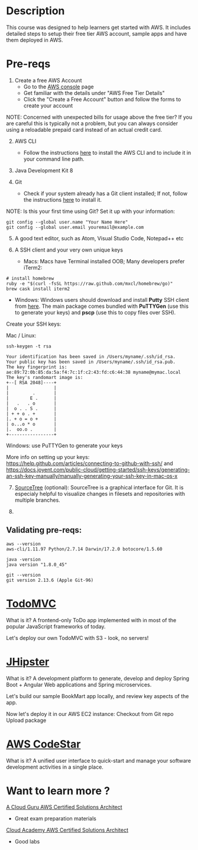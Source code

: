 # Description
This course was designed to help learners get started with AWS. It includes detailed steps to setup their free tier AWS account, sample apps and have them deployed in AWS.

# Pre-reqs

1. Create a free AWS Account
   * Go to the [AWS console](https://aws.amazon.com) page
   * Get familiar with the details under "AWS Free Tier Details"
   * Click the "Create a Free Account" button and follow the forms to create your account

NOTE: Concerned with unexpected bills for usage above the free tier? If you are careful this is typically not a problem, but you can always consider using a reloadable prepaid card instead of an actual credit card.

2. AWS CLI
   * Follow the instructions [here](http://docs.aws.amazon.com/cli/latest/userguide/installing.html) to install the AWS CLI and to include it in your command line path.

3. Java Development Kit 8

4. Git
   * Check if your system already has a Git client installed; If not, follow the instructions [here](https://git-scm.com/downloads) to install it.

NOTE: Is this your first time using Git? Set it up with your information:

```
git config --global user.name "Your Name Here"
git config --global user.email youremail@example.com
```

5. A good text editor, such as Atom, Visual Studio Code, Notepad++ etc 

6. A SSH client and your very own unique keys

   * Macs:
Macs have Terminal installed OOB; Many developers prefer iTerm2:
```
# install homebrew
ruby -e "$(curl -fsSL https://raw.github.com/mxcl/homebrew/go)"
brew cask install iterm2
```

   * Windows:
Windows users should download and install **Putty** SSH client from [here](http://www.putty.org). The main package comes bundled with **PuTTYGen** (use this to generate your keys) and **pscp** (use this to copy files over SSH).

Create your SSH keys:

Mac / Linux:
```
ssh-keygen -t rsa

Your identification has been saved in /Users/myname/.ssh/id_rsa.
Your public key has been saved in /Users/myname/.ssh/id_rsa.pub.
The key fingerprint is:
ae:89:72:0b:85:da:5a:f4:7c:1f:c2:43:fd:c6:44:38 myname@mymac.local
The key's randomart image is:
+--[ RSA 2048]----+
|                 |
|         .       |
|        E .      |
|   .   . o       |
|  o . . S .      |
| + + o . +       |
|. + o = o +      |
| o...o * o       |
|.  oo.o .        |
+-----------------+
```

Windows: use PuTTYGen to generate your keys

More info on setting up your keys: https://help.github.com/articles/connecting-to-github-with-ssh/ and https://docs.joyent.com/public-cloud/getting-started/ssh-keys/generating-an-ssh-key-manually/manually-generating-your-ssh-key-in-mac-os-x

7. [SourceTree](https://www.sourcetreeapp.com) (optional):
SourceTree is a graphical interface for Git. It is especialy helpful to visualize changes in filesets and repositories with multiple branches.

8. 

## Validating pre-reqs:
```
aws --version
aws-cli/1.11.97 Python/2.7.14 Darwin/17.2.0 botocore/1.5.60

java -version
java version "1.8.0_45"

git --version
git version 2.13.6 (Apple Git-96)
```

# [TodoMVC](http://todomvc.com)
What is it? A frontend-only ToDo app implemented with in most of the popular JavaScript frameworks of today.

Let's deploy our own TodoMVC with S3 - look, no servers!

# [JHipster](http://www.jhipster.tech)
What is it? A development platform to generate, develop and deploy Spring Boot + Angular Web applications and Spring microservices.

Let's build our sample BookMart app locally, and review key aspects of the app.

Now let's deploy it in our AWS EC2 instance:
Checkout from Git repo
Upload package


# [AWS CodeStar](https://aws.amazon.com/codestar/)
What is it? A unified user interface to quick-start and manage your software development activities in a single place.

# Want to learn more ?

[A Cloud Guru AWS Certified Solutions Architect](https://acloud.guru/learn/aws-certified-solutions-architect-associate)
   * Great exam preparation materials

[Cloud Academy AWS Certified Solutions Architect](https://cloudacademy.com/learning-paths/solutions-architect-associate-certification-preparation-for-aws-14/)
   * Good labs
